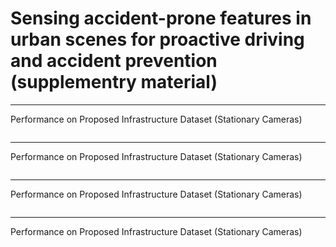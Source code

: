 # Sensing accident-prone features in urban scenes for proactive driving and accident prevention (supplementry material)


<hr />
Performance on Proposed Infrastructure Dataset (Stationary Cameras)

<a href="/pdfs/about_data.pdf" class="image fit"><img src="images/marr_pic.jpg" alt=""></a>

<hr />
Performance on Proposed Infrastructure Dataset (Stationary Cameras)

<a href="/pdfs/Squeezenet-ABP_sample_visualization.pdf" class="image fit"><img src="images/marr_pic.jpg" alt=""></a>

<hr />
Performance on Proposed Infrastructure Dataset (Stationary Cameras)

<a href="/pdfs/Squeezenet_sample_visualization.pdf" class="image fit"><img src="images/marr_pic.jpg" alt=""></a>

<hr />
Performance on Proposed Infrastructure Dataset (Stationary Cameras)

<a href="/pdfs/Addition_metrics.pdf" class="image fit"><img src="images/marr_pic.jpg" alt=""></a>
